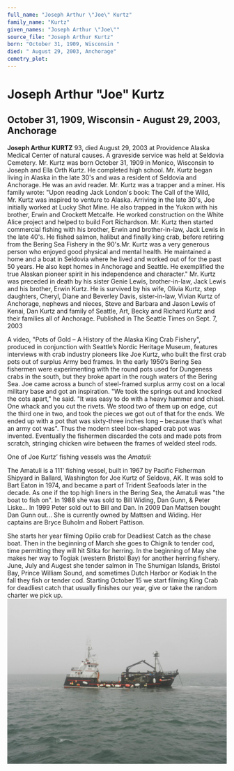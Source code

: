 ```yaml
---
full_name: "Joseph Arthur \"Joe\" Kurtz"
family_name: "Kurtz"
given_names: "Joseph Arthur \"Joe\""
source_file: "Joseph Arthur Kurtz"
born: "October 31, 1909, Wisconsin "
died: " August 29, 2003, Anchorage"
cemetry_plot: 
---
```

# Joseph Arthur "Joe" Kurtz

## October 31, 1909, Wisconsin - August 29, 2003, Anchorage

**Joseph Arthur KURTZ** 93, died August 29, 2003 at Providence Alaska
Medical Center of natural causes. A graveside service was held at
Seldovia Cemetery. Mr. Kurtz was born October 31, 1909 in Monico,
Wisconsin to Joseph and Ella Orth Kurtz. He completed high school.
Mr. Kurtz began living in Alaska in the late 30's and was a resident of
Seldovia and Anchorage. He was an avid reader. Mr. Kurtz was a trapper
and a miner. His family wrote: "Upon reading Jack London's book: The
Call of the Wild, Mr. Kurtz was inspired to venture to Alaska. Arriving
in the late 30's, Joe initially worked at Lucky Shot Mine. He also
trapped in the Yukon with his brother, Erwin and Crockett Metcalfe. He
worked construction on the White Alice project and helped to build Fort
Richardson. Mr. Kurtz then started commercial fishing with his brother,
Erwin and brother-in-law, Jack Lewis in the late 40's. He fished salmon,
halibut and finally king crab, before retiring from the Bering Sea
Fishery in the 90's.Mr. Kurtz was a very generous person who enjoyed
good physical and mental health. He maintained a home and a boat in
Seldovia where he lived and worked out of for the past 50 years. He also
kept homes in Anchorage and Seattle. He exemplified the true Alaskan
pioneer spirit in his independence and character." Mr. Kurtz was
preceded in death by his sister Genie Lewis, brother-in-law, Jack Lewis
and his brother, Erwin Kurtz. He is survived by his wife, Olivia Kurtz,
step daughters, Cheryl, Diane and Beverley Davis, sister-in-law, Vivian
Kurtz of Anchorage, nephews and nieces, Steve and Barbara and Jason
Lewis of Kenai, Dan Kurtz and family of Seattle, Art, Becky and Richard
Kurtz and their families all of Anchorage. Published in The Seattle
Times on Sept. 7, 2003

A video, "Pots of Gold – A History of the Alaska King Crab Fishery",
produced in conjunction with Seattle’s Nordic Heritage Museum, features
interviews with crab industry pioneers like Joe Kurtz, who built the
first crab pots out of surplus Army bed frames. In the early 1950’s
Bering Sea fishermen were experimenting with the round pots used for
Dungeness crabs in the south, but they broke apart in the rough waters
of the Bering Sea. Joe came across a bunch of steel-framed surplus army
cost on a local military base and got an inspiration. "We took the
springs out and knocked the cots apart," he said. "It was easy to do
with a heavy hammer and chisel. One whack and you cut the rivets. We
stood two of them up on edge, cut the third one in two, and took the
pieces we got out of that for the ends. We ended up with a pot that was
sixty-three inches long – because that’s what an army cot was". Thus the
modern steel box-shaped crab pot was invented. Eventually the fishermen
discarded the cots and made pots from scratch, stringing chicken wire
between the frames of welded steel rods.

One of Joe Kurtz’ fishing vessels was the *Amatuli:*

The Amatuli is a 111' fishing vessel, built in 1967 by Pacific Fisherman
Shipyard in Ballard, Washington for Joe Kurtz of Seldova, AK. It was
sold to Bart Eaton in 1974, and became a part of Trident Seafoods later
in the decade. As one if the top high liners in the Bering Sea, the
Amatuli was "the boat to fish on". In 1988 she was sold to Bill Widing,
Dan Gunn, & Peter Liske... In 1999 Peter sold out to Bill and Dan. In
2009 Dan Mattsen bought Dan Gunn out... She is currently owned by
Mattsen and Widing. Her captains are Bryce Buholm and Robert Pattison.  
  
She starts her year filming Opilio crab for Deadliest Catch as the chase
boat. Then in the beginning of March she goes to Chignik to tender cod,
time permitting they will hit Sitka for herring. In the beginning of May
she makes her way to Togiak (western Bristol Bay) for another herring
fishery. June, July and Augest she tender salmon in The Shumigan
Islands, Bristol Bay, Prince William Sound, and sometimes Dutch Harbor
or Kodiak In the fall they fish or tender cod. Starting October 15 we
start filming King Crab for deadliest catch that usually finishes our
year, give or take the random charter we pick
up.![](../assets/images/Joseph%20Arthur%20Kurtz/media/image1.jpeg)
